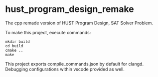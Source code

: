 # hust_program_design_remake
The cpp remade version of HUST Program Design, SAT Solver Problem.

To make this project, execute commands:
```shell
mkdir build
cd build
cmake ..
make
```

This project exports compile_commands.json by default for clangd.
Debugging configurations within vscode provided as well.
